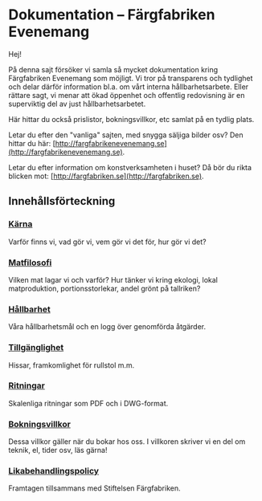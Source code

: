 # Dokumentation – Färgfabriken Evenemang

Hej!

På denna sajt försöker vi samla så mycket dokumentation kring Färgfabriken Evenemang som möjligt. Vi tror på transparens och tydlighet och delar därför information bl.a. om vårt interna hållbarhetsarbete. Eller rättare sagt, vi menar att ökad öppenhet och offentlig redovisning är en superviktig del av just hållbarhetsarbetet.

Här hittar du också prislistor, bokningsvillkor, etc samlat på en tydlig plats.

Letar du efter den "vanliga" sajten, med snygga säljiga bilder osv? Den hittar du här: [http://fargfabrikenevenemang.se](http://fargfabrikenevenemang.se).

Letar du efter information om konstverksamheten i huset? Då bör du rikta blicken mot: [http://fargfabriken.se](http://fargfabriken.se).

## Innehållsförteckning

### [Kärna](karna.md)

Varför finns vi, vad gör vi, vem gör vi det för, hur gör vi det?

### [Matfilosofi](matfilosofi.md)

Vilken mat lagar vi och varför? Hur tänker vi kring ekologi, lokal matproduktion, portionsstorlekar, andel grönt på tallriken?

### [Hållbarhet](hallbarhet/)

Våra hållbarhetsmål och en logg över genomförda åtgärder.

### [Tillgänglighet](tillganglighet.md)

Hissar, framkomlighet för rullstol m.m.

### [Ritningar](ritningar.md)

Skalenliga ritningar som PDF och i DWG-format.

### [Bokningsvillkor](bokningsvillkor.md)

Dessa villkor gäller när du bokar hos oss. I villkoren skriver vi en del om teknik, el, tider osv, läs gärna!

### [Likabehandlingspolicy](likabehandlingspolicy.md)

Framtagen tillsammans med Stiftelsen Färgfabriken.

